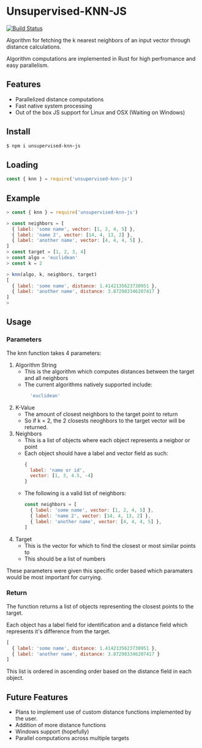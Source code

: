 # Unsupervised-KNN-JS

[![Build Status][travis-img]][travis-url]

Algorithm for fetching the k nearest neighbors of an input vector through distance calculations.

Algorithm computations are implemented in Rust for high perfromance and easy parallelism.

## Features

  * Parallelized distance computations
  * Fast native system processing
  * Out of the box JS support for Linux and OSX (Waiting on Windows)

## Install

```sh
$ npm i unsupervised-knn-js
```

## Loading

```javascript
const { knn } = require('unsupervised-knn-js')
```


## Example

```javascript
> const { knn } = require('unsupervised-knn-js')

> const neighbors = [
  { label: 'some name', vector: [1, 2, 4, 5] },
  { label: 'name 2', vector: [14, 4, 13, 2] },
  { label: 'another name', vector: [4, 4, 4, 5] },
]
> const target = [1, 2, 3, 4]
> const algo = 'euclidean'
> const k = 2

> knn(algo, k, neighbors, target)
[
  { label: 'some name', distance: 1.4142135623730951 },
  { label: 'another name', distance: 3.872983346207417 }
]
> 
```

## Usage

### Parameters
The knn function takes 4 parameters:

  1. Algorithm String
      * This is the algorithm which computes distances between the target and all neighbors
      * The current algorithms natively supported include:
          ```javascript
            'euclidean'
          ```
  1. K-Value
      * The amount of closest neighbors to the target point to return
      * So if k = 2, the 2 closests neoghbors to the target vector will be returned.
  1. Neighbors
      * This is a list of objects where each object represents a neigbor or point
      * Each object should have a label and vector field as such:
        ```javascript
        {
          label: 'name or id',
          vector: [1, 3, 4.5, -4]
        }
        ```
      * The following is a valid list of neighbors:
        ```javascript
        const neighbors = [
          { label: 'some name', vector: [1, 2, 4, 5] },
          { label: 'name 2', vector: [14, 4, 13, 2] },
          { label: 'another name', vector: [4, 4, 4, 5] },
        ]
        ```
  1. Target
      * This is the vector for which to find the closest or most similar points to
      * This should be a list of numbers

These parameters were given this specific order based which paramaters would be most important for currying.

### Return

The function returns a list of objects representing the closest points to the target.

Each object has a label field for identification and a distance field which represents it's difference from the target.
```javascript
[
  { label: 'some name', distance: 1.4142135623730951 },
  { label: 'another name', distance: 3.872983346207417 }
]
```

This list is ordered in ascending order based on the distance field in each object.

## Future Features

  * Plans to implement use of custom distance functions implemented by the user.
  * Addition of more distance functions
  * Windows support (hopefully)
  * Parallel computations across multiple targets


[travis-img]: https://flat.badgen.net//travis/houtanf/unsupervised-knn-js/master?
[travis-url]: https://travis-ci.org/houtanf/Unsupervised-KNN-JS
